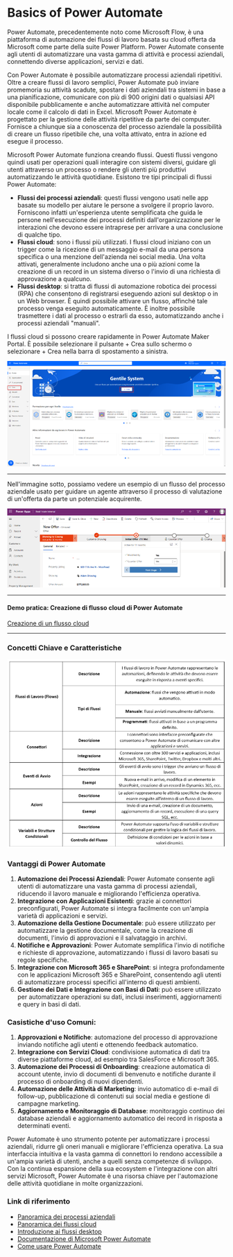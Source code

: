 # Basics of Power Automate

Power Automate, precedentemente noto come Microsoft Flow, è una piattaforma di automazione dei flussi di lavoro basata su cloud offerta da Microsoft come parte della suite Power Platform. Power Automate consente agli utenti di automatizzare una vasta gamma di attività e processi aziendali, connettendo diverse applicazioni, servizi e dati.

Con Power Automate è possibile automatizzare processi aziendali ripetitivi. Oltre a creare flussi di lavoro semplici, Power Automate può inviare promemoria su attività scadute, spostare i dati aziendali tra sistemi in base a una pianificazione, comunicare con più di 900 origini dati o qualsiasi API disponibile pubblicamente e anche automatizzare attività nel computer locale come il calcolo di dati in Excel.
Microsoft Power Automate è progettato per la gestione delle attività ripetitive da parte dei computer. Fornisce a chiunque sia a conoscenza del processo aziendale la possibilità di creare un flusso ripetibile che, una volta attivato, entra in azione ed esegue il processo.

Microsoft Power Automate funziona creando flussi. Questi flussi vengono quindi usati per operazioni quali interagire con sistemi diversi, guidare gli utenti attraverso un processo o rendere gli utenti più produttivi automatizzando le attività quotidiane. Esistono tre tipi principali di flussi Power Automate:
* **Flussi dei processi aziendali**: questi flussi vengono usati nelle app basate su modello per aiutare le persone a svolgere il proprio lavoro. Forniscono infatti un'esperienza utente semplificata che guida le persone nell'esecuzione dei processi definiti dall'organizzazione per le interazioni che devono essere intraprese per arrivare a una conclusione di qualche tipo.
* **Flussi cloud**: sono i flussi più utilizzati. I flussi cloud iniziano con un trigger come la ricezione di un messaggio e-mail da una persona specifica o una menzione dell'azienda nei social media. Una volta attivati, generalmente includono anche una o più azioni come la creazione di un record in un sistema diverso o l'invio di una richiesta di approvazione a qualcuno.
* **Flussi desktop**: si tratta di flussi di automazione robotica dei processi (RPA) che consentono di registrarsi eseguendo azioni sul desktop o in un Web browser. È quindi possibile attivare un flusso, affinché tale processo venga eseguito automaticamente. È inoltre possibile trasmettere i dati al processo o estrarli da esso, automatizzando anche i processi aziendali "manuali".

I flussi cloud si possono creare rapidamente in Power Automate Maker Portal. È possibile selezionare il pulsante + Crea sullo schermo o selezionare + Crea nella barra di spostamento a sinistra.

![Esempio Power Automate](/img/power-platform/esempio-automate-2.png)

***

Nell'immagine sotto, possiamo vedere un esempio di un flusso del processo aziendale usato per guidare un agente attraverso il processo di valutazione di un'offerta da parte un potenziale acquirente.

![Esempio Power Automate](/img/power-platform/esempio-automate-1.png)

***

#### Demo pratica: Creazione di flusso cloud di Power Automate
[Creazione di un flusso cloud](https://edxinteractivepage.blob.core.windows.net/edxpages/PL-900/m4-pa-cf-sim/index.html)

***

### Concetti Chiave e Caratteristiche

![Power Automate Tabella](/img/power-platform/power-automate-tabella.png)

### Vantaggi di Power Automate
1. **Automazione dei Processi Aziendali**: Power Automate consente agli utenti di automatizzare una vasta gamma di processi aziendali, riducendo il lavoro manuale e migliorando l'efficienza operativa.
2. **Integrazione con Applicazioni Esistenti**: grazie ai connettori preconfigurati, Power Automate si integra facilmente con un'ampia varietà di applicazioni e servizi.
3. **Automazione della Gestione Documentale**: può essere utilizzato per automatizzare la gestione documentale, come la creazione di documenti, l'invio di approvazioni e il salvataggio in archivi.
4. **Notifiche e Approvazioni**: Power Automate semplifica l'invio di notifiche e richieste di approvazione, automatizzando i flussi di lavoro basati su regole specifiche.
5. **Integrazione con Microsoft 365 e SharePoint**: si integra profondamente con le applicazioni Microsoft 365 e SharePoint, consentendo agli utenti di automatizzare processi specifici all'interno di questi ambienti.
6. **Gestione dei Dati e Integrazione con Basi di Dati**: può essere utilizzato per automatizzare operazioni su dati, inclusi inserimenti, aggiornamenti e query in basi di dati.

### Casistiche d'uso Comuni:
1. **Approvazioni e Notifiche**: automazione del processo di approvazione inviando notifiche agli utenti e ottenendo feedback automatico.
2. **Integrazione con Servizi Cloud**: condivisione automatica di dati tra diverse piattaforme cloud, ad esempio tra SalesForce e Microsoft 365.
3. **Automazione dei Processi di Onboarding**: creazione automatica di account utente, invio di documenti di benvenuto e notifiche durante il processo di onboarding di nuovi dipendenti.
4. **Automazione delle Attività di Marketing**: invio automatico di e-mail di follow-up, pubblicazione di contenuti sui social media e gestione di campagne marketing.
5. **Aggiornamento e Monitoraggio di Database**: monitoraggio continuo dei database aziendali e aggiornamento automatico dei record in risposta a determinati eventi.

Power Automate è uno strumento potente per automatizzare i processi aziendali, ridurre gli oneri manuali e migliorare l'efficienza operativa. La sua interfaccia intuitiva e la vasta gamma di connettori lo rendono accessibile a un'ampia varietà di utenti, anche a quelli senza competenze di sviluppo. Con la continua espansione della sua ecosystem e l'integrazione con altri servizi Microsoft, Power Automate è una risorsa chiave per l'automazione delle attività quotidiane in molte organizzazioni.

### Link di riferimento

* [Panoramica dei processi aziendali](https://learn.microsoft.com/it-it/power-automate/business-process-flows-overview)
* [Panoramica dei flussi cloud](https://learn.microsoft.com/it-it/power-automate/overview-cloud)
* [Introduzione ai flussi desktop](https://learn.microsoft.com/it-it/power-automate/desktop-flows/introduction)
* [Documentazione di Microsoft Power Automate](https://learn.microsoft.com/it-it/power-automate/)
* [Come usare Power Automate](https://www.ilsoftware.it/focus/come-usare-power-automate-per-automatizzare-qualunque-operazione_22916/)
